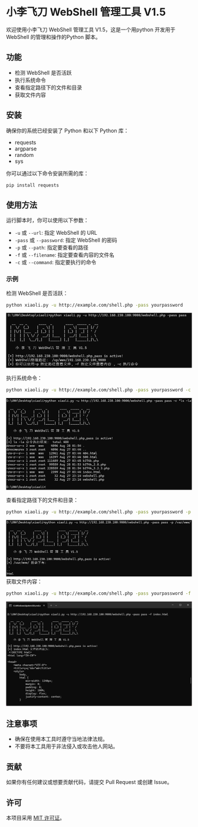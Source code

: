 # 小李飞刀 WebShell 管理工具 V1.5

欢迎使用小李飞刀 WebShell 管理工具 V1.5，这是一个用python 开发用于 WebShell 的管理和操作的Python 脚本。

## 功能

- 检测 WebShell 是否活跃
- 执行系统命令
- 查看指定路径下的文件和目录
- 获取文件内容

## 安装

确保你的系统已经安装了 Python 和以下 Python 库：

- requests
- argparse
- random
- sys

你可以通过以下命令安装所需的库：

```bash
pip install requests
```

## 使用方法

运行脚本时，你可以使用以下参数：

- `-u` 或 `--url`: 指定 WebShell 的 URL
- `-pass` 或 `--password`: 指定 WebShell 的密码
- `-p` 或 `--path`: 指定要查看的路径
- `-f` 或 `--filename`: 指定要查看内容的文件名
- `-c` 或 `--command`: 指定要执行的命令

### 示例

检测 WebShell 是否活跃：

```bash
python xiaoli.py -u http://example.com/shell.php -pass yourpassword
```
![alt text](images/image.png)

执行系统命令：

```bash
python xiaoli.py -u http://example.com/shell.php -pass yourpassword -c "ls -la"
```
![alt text](images/image-2.png)

查看指定路径下的文件和目录：

```bash
python xiaoli.py -u http://example.com/shell.php -pass yourpassword -p "/var/www/"
```
![alt text](images/image-1.png)
获取文件内容：

```bash
python xiaoli.py -u http://example.com/shell.php -pass yourpassword -f "index.html"
```
![alt text](images/image-3.png)
## 注意事项

- 确保在使用本工具时遵守当地法律法规。
- 不要将本工具用于非法侵入或攻击他人网站。

## 贡献

如果你有任何建议或想要贡献代码，请提交 Pull Request 或创建 Issue。

## 许可

本项目采用 [MIT 许可证](LICENSE)。
